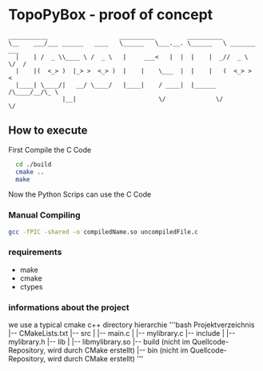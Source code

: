 # TopoPyBox - proof of concept

```text
___________                    __________         __________              
\__    ___/___ ______   ____   \______   \___.__. \______   \ _______  ___
  |    | /  _ \\____ \ /  _ \   |     ___<   |  |  |    |  _//  _ \  \/  /
  |    |(  <_> )  |_> >  <_> )  |    |    \___  |  |    |   (  <_> >    < 
  |____| \____/|   __/ \____/   |____|    / ____|  |______  /\____/__/\_ \
               |__|                       \/              \/            \/
```

## How to execute

First Compile the C Code

```bash
  cd ./build
  cmake ..
  make
```

Now the Python Scrips can use the C Code

### Manual Compiling

```bash
gcc -fPIC -shared -o compiledName.so uncompiledFile.c
```

### requirements

- make
- cmake
- ctypes

### informations about the project

we use a typical cmake c++ directory hierarchie
'''bash
Projektverzeichnis
|-- CMakeLists.txt
|-- src
|   |-- main.c
|   |-- mylibrary.c
|-- include
|   |-- mylibrary.h
|-- lib
|   |-- libmylibrary.so
|-- build  (nicht im Quellcode-Repository, wird durch CMake erstellt)
|-- bin    (nicht im Quellcode-Repository, wird durch CMake erstellt)
'''
